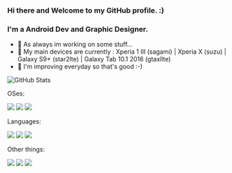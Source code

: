 ### Hi there and Welcome to my GitHub profile. :)

### I'm a Android Dev and Graphic Designer.
- 🔭 As always im working on some stuff...
- 📱 My main devices are currently : Xperia 1 III (sagami) | Xperia X (suzu) | Galaxy S9+ (star2lte) | Galaxy Tab 10.1 2016 (gtaxllte)
- 👀 I'm improving everyday so that's good :-)

![GitHub Stats](https://github-readme-stats.vercel.app/api?username=saku-bruh&theme=midnight-purple)
  
OSes:

[![](https://img.shields.io/badge/Windows-11-00A4EF?style=flat-square&logo=windows&logoColor=00A4EF)](https://www.microsoft.com/windows/get-windows-11)
[![](https://img.shields.io/badge/Arch-Linux-d59707?style=flat-square&logo=archlinux&logoColor=d59707)](https://archlinux.org/download/)
[![](https://img.shields.io/badge/Android-12-3DDC84?style=flat-square&logo=android&logoColor=3DDC84)](https://www.android.com/)

Languages:

[![](https://img.shields.io/badge/Bash/PS-000000?style=flat-square&logo=powershell&logoColor=ffffff)](https://www.shell.com/)
[![](https://img.shields.io/badge/TypeScript-cb3837?style=flat-square&logo=TypeScript&logoColor=ffffff)](https://www.typescriptlang.org/)
[![](https://img.shields.io/badge/-CSS-1572B6?style=flat-square&logo=css3&logoColor=white)](https://www.w3.org/Style/CSS/)

 Other things:
 
 [![](https://img.shields.io/badge/-Git-f05032?style=flat-square&logo=git&logoColor=white)](https://git-scm.com/)
 [![](https://img.shields.io/badge/-NPM-cb3837?style=flat-square&logo=npm&logoColor=white)](https://npmjs.com/)
 [![](https://img.shields.io/badge/-Node.js-43853d?style=flat-square&logo=node.js&logoColor=ffffff)](https://nodejs.org/)
